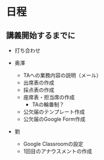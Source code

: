 # 日程

## 講義開始するまでに

- 打ち合わせ

- 奥澤
  - TAへの業務内容の説明（メール）
  - 出席表の作成
  - 採点表の作成
  - 座席表・担当席の作成
    - TAの輪番制？
  - 公欠届のテンプレート作成
  - 公欠届のGoogle Form作成
- 劉
  - Google Classroomの設定
  - 1回目のアナウスメントの作成
